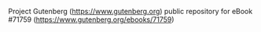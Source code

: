 Project Gutenberg (https://www.gutenberg.org) public repository
for eBook #71759 (https://www.gutenberg.org/ebooks/71759)
